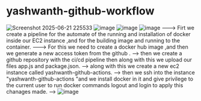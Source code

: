 # yashwanth-github-workflow

![Screenshot 2025-06-21 225533](https://github.com/user-attachments/assets/48e9e495-1d41-493d-a11b-b05dc45ea78b)
![image](https://github.com/user-attachments/assets/69538f34-7925-43c5-a508-6f62f0b626a4)
![image](https://github.com/user-attachments/assets/bfd617f1-ee55-41b0-8573-cae1669e9820)
![image](https://github.com/user-attachments/assets/7656bc8b-fd58-4fed-9f96-9918bb3e6edb)
---> Firt  we create a pipeline for the automate of the running and installation of docker inside our EC2 instance ,and for the building image and running to the container.
---> For this we need to create a docker hub image ,and then we generate a new access token from the github .
--> then we create a github repository with the ci/cd pipeline  then along with this we upload our files app.js  and package.json.
--> along with this we create a new ec2 instance called yashwanth-github-actions.
--> then we ssh into the instance "yashwanth-github-actions "and we install docker in it and give privilege to the current user to run docker commands logout and login to apply this chanages made.
--> ![image](https://github.com/user-attachments/assets/0c6b6f56-3873-408c-a10d-580aa2fde125)




